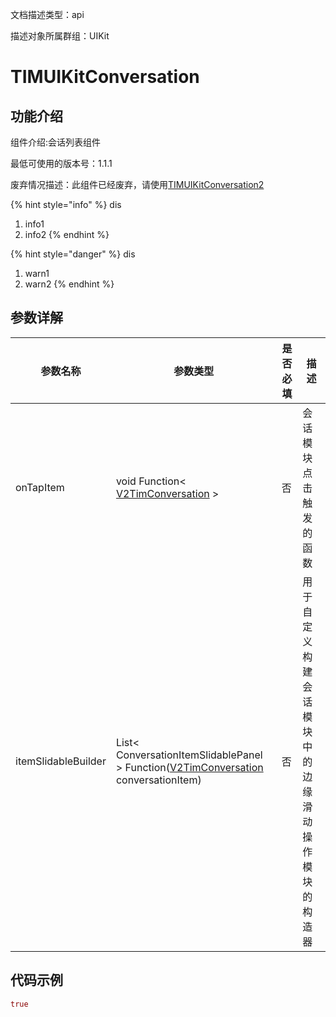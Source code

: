 文档描述类型：api

描述对象所属群组：UIKit


# TIMUIKitConversation

## 功能介绍

组件介绍:会话列表组件

最低可使用的版本号：1.1.1

废弃情况描述：此组件已经废弃，请使用[TIMUIKitConversation2](TIMUIKitConversation2.md)


{% hint style="info" %}
dis
1. info1
2. info2
{% endhint %}


{% hint style="danger" %}
dis
1. warn1
2. warn2
{% endhint %}

## 参数详解

| 参数名称 | 参数类型 | 是否必填 | 描述 |
| -------- | -------- | -------- | ---- |
| onTapItem | void Function< [V2TimConversation](../class/user/V2TimConversation.md) > | 否 | 会话模块点击触发的函数 |
| itemSlidableBuilder | List< ConversationItemSlidablePanel > Function([V2TimConversation](../class/user/V2TimConversation.md) conversationItem) | 否 | 用于自定义构建会话模块中的边缘滑动操作模块的构造器 |


## 代码示例

```dart
true
```

